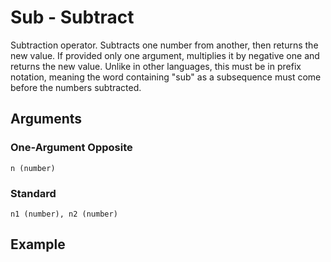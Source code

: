 # Sub - Subtract

Subtraction operator. Subtracts one number from another, then returns the new value. If provided only one argument, multiplies it by negative one and returns the new value. Unlike in other languages, this must be in prefix notation, meaning the word containing "sub" as a subsequence must come before the numbers subtracted.

## Arguments

### One-Argument Opposite
```n (number)```

### Standard
```n1 (number), n2 (number)```

## Example
<editor :code='`
was the sub 2 1..
pri the.
`' 
:code-wordier="`
Was the subway sandwich two for one deal any good?
The prices of the sandwiches couldn't be better!
`"
output-method='console'></editor>